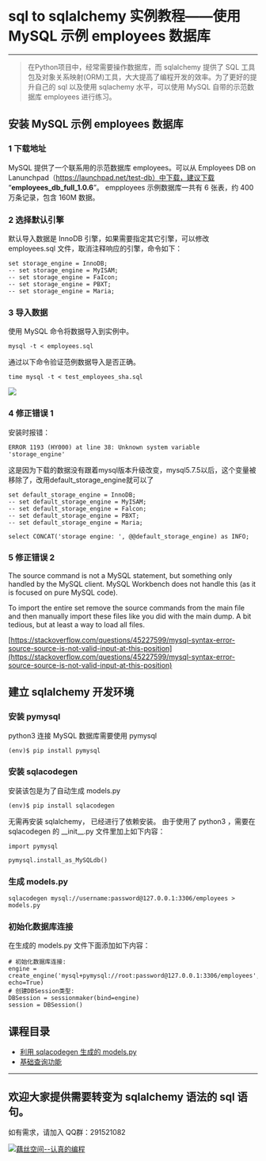 # sql to sqlalchemy 实例教程——使用 MySQL 示例 employees 数据库

---

> 在Python项目中，经常需要操作数据库，而 sqlalchemy 提供了 SQL 工具包及对象关系映射(ORM)工具，大大提高了编程开发的效率。为了更好的提升自己的 sql 以及使用 sqlachemy 水平，可以使用 MySQL 自带的示范数据库 employees 进行练习。

## 安装 MySQL 示例 employees 数据库

### 1 下载地址

MySQL 提供了一个联系用的示范数据库 employees。可以从 Employees DB on Lanunchpad（https://launchpad.net/test-db）中下载，建议下载 “**employees\_db\_full\_1.0.6**”。
empployees 示例数据库一共有 6 张表，约 400 万条记录，包含 160M 数据。

### 2 选择默认引擎

默认导入数据是 InnoDB 引擎，如果需要指定其它引擎，可以修改 employees.sql 文件，取消注释响应的引擎，命令如下：

```
set storage_engine = InnoDB;
-- set storage_engine = MyISAM;
-- set storage_engine = FaIcon;
-- set storage_engine = PBXT;
-- set storage_engine = Maria;
```
### 3 导入数据

使用 MySQL 命令将数据导入到实例中。

```
mysql -t < employees.sql
```

通过以下命令验证范例数据导入是否正确。

```
time mysql -t < test_employees_sha.sql
```

![](http://www.os373.cn/admin/pictures/dijkstra/employees.png)

### 4 修正错误 1

安装时报错：

```
ERROR 1193 (HY000) at line 38: Unknown system variable 'storage_engine'
```

这是因为下载的数据没有跟着mysql版本升级改变，mysql5.7.5以后，这个变量被移除了，改用default\_storage\_engine就可以了

```
set default_storage_engine = InnoDB;
-- set default_storage_engine = MyISAM;
-- set default_storage_engine = Falcon;
-- set default_storage_engine = PBXT;
-- set default_storage_engine = Maria;

select CONCAT('storage engine: ', @@default_storage_engine) as INFO;
```

### 5 修正错误 2

The source command is not a MySQL statement, but something only handled by the MySQL client. MySQL Workbench does not handle this (as it is focused on pure MySQL code).

To import the entire set remove the source commands from the main file and then manually import these files like you did with the main dump. A bit tedious, but at least a way to load all files.

[https://stackoverflow.com/questions/45227599/mysql-syntax-error-source-source-is-not-valid-input-at-this-position](https://stackoverflow.com/questions/45227599/mysql-syntax-error-source-source-is-not-valid-input-at-this-position)

## 建立 sqlalchemy 开发环境

### 安装 pymysql

python3 连接 MySQL 数据库需要使用 pymysql

```
(env)$ pip install pymysql
```

### 安装 sqlacodegen

安装该包是为了自动生成 models.py

```
(env)$ pip install sqlacodegen
```

无需再安装 sqlalchemy， 已经进行了依赖安装。
由于使用了 python3 ，需要在 sqlacodegen 的 \_\_init\_\_.py 文件里加上如下内容：

```
import pymysql

pymysql.install_as_MySQLdb()
```

### 生成 models.py

```
sqlacodegen mysql://username:password@127.0.0.1:3306/employees > models.py
```

### 初始化数据库连接

在生成的 models.py 文件下面添加如下内容：

```
# 初始化数据库连接:
engine = create_engine('mysql+pymysql://root:password@127.0.0.1:3306/employees', echo=True)
# 创建DBSession类型:
DBSession = sessionmaker(bind=engine)
session = DBSession()
```

## 课程目录

- [利用 sqlacodegen 生成的 models.py ](https://github.com/eastossifrage/sql_to_sqlalchemy/blob/master/models.py)
- [基础查询功能](https://github.com/eastossifrage/sql_to_sqlalchemy/blob/master/chapter001/employees.py)


-----
## 欢迎大家提供需要转变为 sqlalchemy 语法的 sql 语句。

如有需求，请加入 QQ群：291521082

<a target="_blank" href="//shang.qq.com/wpa/qunwpa?idkey=d8c6eea26733f58dc2874a05a1c42dcfc8204fa71597077ce90348c6ca011f66">
<img border="0" src="//pub.idqqimg.com/wpa/images/group.png" alt="藕丝空间--认真的编程" title="藕丝空间--认真的编程"></a>
